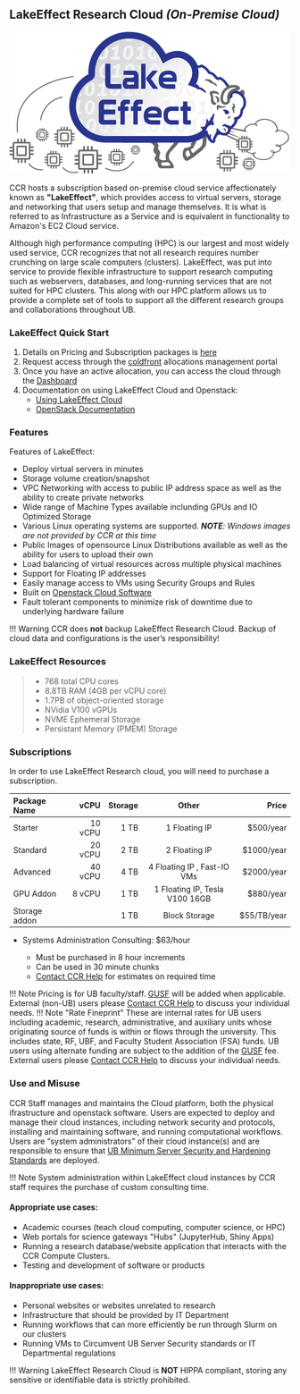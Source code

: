 ## LakeEffect Research Cloud _(On-Premise Cloud)_


![](../images/cloud/LakeEffectLogo_2.jpg)

CCR hosts a subscription based on-premise cloud service affectionately known as **"LakeEffect"**, which provides access to virtual servers, storage and networking that users setup and manage themselves. It is what is referred to as Infrastructure as a Service and is equivalent in functionality to Amazon's EC2 Cloud service.

Although high performance computing (HPC) is our largest and most widely used service, CCR recognizes that not all research requires number crunching on large scale computers (clusters). LakeEffect, was put into service to provide flexible infrastructure to support research computing such as webservers, databases, and long-running services that are not suited for HPC clusters. This along with our HPC platform allows us to provide a complete set of tools to support all the different research groups and collaborations throughout UB.


### LakeEffect Quick Start

1. Details on Pricing and Subscription packages is [here](#subscriptions)
2. Request access through the [coldfront](../portals/coldfront.md) allocations management portal
3. Once you have an active allocation, you can access the cloud through the [Dashboard](https://dashboard.cloud.ccr.buffalo.edu)
4. Documentation on using LakeEffect Cloud and Openstack:
	* [Using LakeEffect Cloud](./using.md)
	* [OpenStack Documentation](https://docs.openstack.org/)

### Features

Features of LakeEffect:

* Deploy virtual servers in minutes
* Storage volume creation/snapshot
* VPC Networking with access to public IP address space as well as the ability to create private networks
* Wide range of Machine Types available inclunding GPUs and IO Optimized Storage
* Various Linux operating systems are supported.  _**NOTE**: Windows images are not provided by CCR at this time_
* Public Images of opensource Linux Distributions available as well as the ability for users to upload their own
* Load balancing of virtual resources across multiple physical machines
* Support for Floating IP addresses
* Easily manage access to VMs using Security Groups and Rules
* Built on [Openstack Cloud Software](https://www.openstack.org/) 
* Fault tolerant components to minimize risk of downtime due to underlying hardware failure

!!! Warning
    CCR does **not** backup LakeEffect Research Cloud. Backup of cloud data and configurations is the user’s responsibility!

### LakeEffect Resources
> * 768 total CPU cores
> * 8.8TB RAM (4GB per vCPU core)
> * 1.7PB of object-oriented storage
> * NVidia V100 vGPUs
> * NVME Ephemeral Storage 
> * Persistant Memory (PMEM) Storage 


### Subscriptions

In order to use LakeEffect Research cloud, you will need to purchase a subscription. 


| Package Name | vCPU | Storage | Other | Price |
| :--- | ---: | ---: | :----: | ---:| 
| Starter| 10 vCPU | 1 TB | 1 Floating IP | $500/year |
| Standard| 20 vCPU | 2 TB | 2 Floating IP | $1000/year |
| Advanced| 40 vCPU | 4 TB | 4 Floating IP , Fast-IO VMs | $2000/year |
| GPU Addon| 8 vCPU | 1 TB | 1 Floating IP, Tesla V100 16GB | $880/year |
| Storage addon | | 1 TB | Block Storage | $55/TB/year |

* Systems Administration Consulting: $63/hour

    * Must be purchased in 8 hour increments
    * Can be used in 30 minute chunks
    * [Contact CCR Help](../help.md) for estimates on required time

!!! Note 
    Pricing is for UB faculty/staff. [GUSF](https://www.buffalo.edu/administrative-services/policy1/ub-policy-lib/general-univ-service-fee.html) will be added when applicable. External (non-UB) users please [Contact CCR Help](../help.md) to discuss your individual needs.
!!! Note "Rate Fineprint"
    These are internal rates for UB users including academic, research, administrative, and auxiliary units whose originating source of funds is within or flows through the university.  This includes state, RF, UBF, and Faculty Student Association (FSA) funds.   UB users using alternate funding are subject to the addition of the [GUSF](https://www.buffalo.edu/administrative-services/policy1/ub-policy-lib/general-univ-service-fee.html) fee.  External users please [Contact CCR Help](../help.md) to discuss your individual needs.

### Use and Misuse

CCR Staff manages and maintains the Cloud platform, both the physical ifrastructure and openstack software. Users are expected to deploy and manage their cloud instances, including network security and protocols, installing and maintaining software, and running computational workflows. Users are “system administrators” of their cloud instance(s) and are responsible to ensure that [UB Minimum Server Security and Hardening Standards](https://www.buffalo.edu/ubit/policies/guidance-documents/server-security-and-hardening.html) are deployed.

!!! Note 
    System administration within LakeEffect cloud instances by CCR staff requires the purchase of custom consulting time.

#### Appropriate use cases:
* Academic courses (teach cloud computing, computer science, or HPC)
* Web portals for science gateways "Hubs" (JupyterHub, Shiny Apps)
* Running a research database/website application that interacts with the CCR Compute Clusters.
* Testing and development of software or products

#### Inappropriate use cases: 
* Personal websites or websites unrelated to research
* Infrastructure that should be provided by IT Department
* Running workflows that can more efficiently be run through Slurm on our clusters
* Running VMs to Circumvent UB Server Security standards or IT Departmental regulations

!!! Warning
    LakeEffect Research Cloud is **NOT** HIPPA compliant, storing any sensitive or identifiable data is strictly prohibited.


